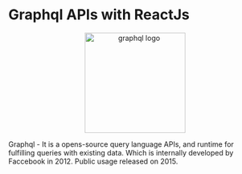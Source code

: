 # Graphql APIs with ReactJs 

<p align="center"><img align="center" alt="graphql logo" width="200px" src="https://blog.knoldus.com/wp-content/uploads/2019/06/graphql.png" /></p>

Graphql - It is a opens-source query language APIs, and runtime for fulfilling queries with existing data. Which is internally developed by Faccebook in 2012. Public usage released on 2015.

